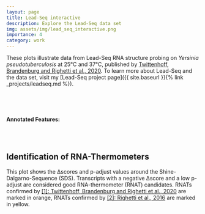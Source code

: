 ```yaml
---
layout: page
title: Lead-Seq interactive
description: Explore the Lead-Seq data set
img: assets/img/lead_seq_interactive.png
importance: 4
category: work
---
```


These plots illustrate data from Lead-Seq RNA structure probing on *Yersinia pseudotuberculosis* at 25°C and 37°C, published by [Twittenhoff, Brandenburg and Righetti et al., 2020](https://doi.org/10.1093/nar/gkaa404). To learn more about Lead-Seq and the data set, visit my [Lead-Seq project page]({{ site.baseurl }}{% link _projects/leadseq.md %}).  



<br>



<center>
<span id="observablehq-textfield-93525b8f" ></span><span id="observablehq-button_update-93525b8f"></span>

<div style="font-size:10pt; margin-top:10px" id="observablehq-feedbacktext_search-93525b8f"></div>


<div style="font-size:10pt; margin-left:100px" id="observablehq-viewof-panels-93525b8f"></div> 

<div   id="observablehq-plot-93525b8f"></div>
</center>


 <span style="float: right" id="observablehq-download_button-93525b8f"> </span>

<br>


**Annotated Features:**




<div style="font-size:9pt" id="observablehq-info_text-93525b8f"></div>



<br>

<br>

## Identification of RNA-Thermometers

This plot shows the Δscores and p-adjust values around the Shine-Dalgarno-Sequence (SDS). Transcripts with a negative Δscore and a low p-adjust are considered good RNA-thermometer (RNAT) candidates. RNATs confirmed by [[1]: Twittenhoff, Brandenburg and Righetti et al., 2020](https://doi.org/10.1093/nar/gkaa404) are marked in orange, RNATs confirmed by [[2]: Righetti et al., 2016](https://doi.org/10.1073/pnas.1523004113) are marked in yellow.


<center>
<div style="margin-top:30px" id="observablehq-SDS_plot-93525b8f"></div>

</center>








<script type="module">
import {Runtime, Inspector} from "https://cdn.jsdelivr.net/npm/@observablehq/runtime@4/dist/runtime.js";
import define from "https://api.observablehq.com/d/5b50224d2147c93d.js?v=3";
new Runtime().module(define, name => {
  if (name === "plot") return new Inspector(document.querySelector("#observablehq-plot-93525b8f"));
  if (name === "button_update") return new Inspector(document.querySelector("#observablehq-button_update-93525b8f"));
  if (name === "textfield") return new Inspector(document.querySelector("#observablehq-textfield-93525b8f"));
  if (name === "viewof panels") return new Inspector(document.querySelector("#observablehq-viewof-panels-93525b8f"));
  if (name === "feedbacktext_search") return new Inspector(document.querySelector("#observablehq-feedbacktext_search-93525b8f"));
  if (name === "download_button") return new Inspector(document.querySelector("#observablehq-download_button-93525b8f"));
  if (name === "info_text") return new Inspector(document.querySelector("#observablehq-info_text-93525b8f"));
  if (name === "SDS_plot") return new Inspector(document.querySelector("#observablehq-SDS_plot-93525b8f"));
});

document.getElementById("observablehq-textfield-93525b8f").style.display = "inline-block";

</script>